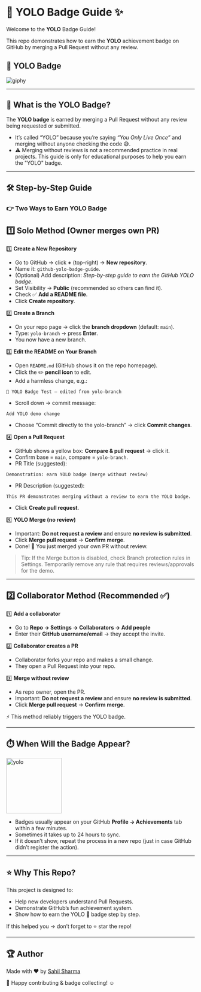 # 🚀 YOLO Badge Guide ✨  

Welcome to the **YOLO** Badge Guide!  

This repo demonstrates how to earn the **YOLO** achievement badge on GitHub by merging a Pull Request without any review. 

## 📸 YOLO Badge
![giphy](https://github.com/user-attachments/assets/e24a5d43-703c-4388-a5bb-fef23c71c7c6)

---

## 📌 What is the YOLO Badge?  
The **YOLO badge** is earned by merging a Pull Request without any review being requested or submitted.  

- It’s called “YOLO” because you’re saying *“You Only Live Once”* and merging without anyone checking the code 😅.  
- ⚠️ Merging without reviews is not a recommended practice in real projects. This guide is only for educational purposes to help you earn the "YOLO" badge.

---

## 🛠️ Step-by-Step Guide  

### 👉 Two Ways to Earn YOLO Badge

## 1️⃣ Solo Method (Owner merges own PR)

1️⃣ **Create a New Repository**  
   - Go to GitHub → click **+** (top-right) → **New repository**.  
   - Name it: `github-yolo-badge-guide`.  
   - (Optional) Add description: *Step-by-step guide to earn the GitHub YOLO badge*.  
   - Set Visibility → **Public** (recommended so others can find it).  
   - Check ✅ **Add a README file**.  
   - Click **Create repository**.  


2️⃣ **Create a Branch**  
   - On your repo page → click the **branch dropdown** (default: `main`).  
   - Type: `yolo-branch` → press **Enter**.  
   - You now have a new branch.  


3️⃣ **Edit the README on Your Branch**  
   - Open `README.md` (GitHub shows it on the repo homepage).  
   - Click the ✏️ **pencil icon** to edit.  
   - Add a harmless change, e.g.:  
   ```
   🚀 YOLO Badge Test – edited from yolo-branch
   ```  
   - Scroll down → commit message:  
   ```
   Add YOLO demo change
   ```  
   - Choose “Commit directly to the yolo-branch” → click **Commit changes**.  


4️⃣ **Open a Pull Request**  
   - GitHub shows a yellow box: **Compare & pull request** → click it.  
   - Confirm base = `main`, compare = `yolo-branch`.  
   - PR Title (suggested):  
   ```
   Demonstration: earn YOLO badge (merge without review)
   ```  
   - PR Description (suggested):  
   ```
   This PR demonstrates merging without a review to earn the YOLO badge.
   ```  
   - Click **Create pull request**.  


5️⃣ **YOLO Merge (no review)** 
   - Important: **Do not request a review** and ensure **no review is submitted**.  
   - Click **Merge pull request** → **Confirm merge**. 
   - Done! 🎉 You just merged your own PR without review.
   
> Tip: If the Merge button is disabled, check Branch protection rules in Settings. Temporarily remove any rule that requires reviews/approvals for the demo.

---

## 2️⃣ Collaborator Method (Recommended ✅)

1️⃣ **Add a collaborator**  
   - Go to **Repo → Settings → Collaborators → Add people**  
   - Enter their **GitHub username/email** → they accept the invite.  

2️⃣ **Collaborator creates a PR**  
   - Collaborator forks your repo and makes a small change.  
   - They open a Pull Request into your repo.  

3️⃣ **Merge without review**  
   - As repo owner, open the PR.  
   - Important: **Do not request a review** and ensure **no review is submitted**.  
   - Click **Merge pull request** → **Confirm merge**.

⚡ This method reliably triggers the YOLO badge.  

---

## ⏱️ When Will the Badge Appear?
  
   <img width="148" height="148" alt="yolo" src="https://github.com/user-attachments/assets/b0aa1291-918a-4bfb-a3b4-373b84f2e466" />

- Badges usually appear on your GitHub **Profile → Achievements** tab within a few minutes.  
- Sometimes it takes up to 24 hours to sync.  
- If it doesn’t show, repeat the process in a new repo (just in case GitHub didn’t register the action).  

---

## ⭐ Why This Repo?  
This project is designed to:  
- Help new developers understand Pull Requests.  
- Demonstrate GitHub’s fun achievement system.  
- Show how to earn the YOLO 🚀 badge step by step.  

If this helped you → don’t forget to ⭐ star the repo!  

---

## 🏆 Author
Made with ❤️ by [Sahil Sharma](https://github.com/sahil-me)

🎈 Happy contributing & badge collecting! :relaxed:
